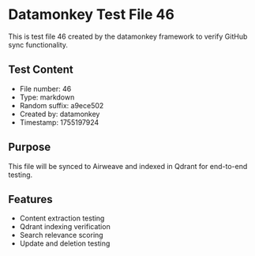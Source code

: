 # Datamonkey Test File 46

This is test file 46 created by the datamonkey framework to verify GitHub sync functionality.

## Test Content
- File number: 46
- Type: markdown
- Random suffix: a9ece502
- Created by: datamonkey
- Timestamp: 1755197924

## Purpose
This file will be synced to Airweave and indexed in Qdrant for end-to-end testing.

## Features
- Content extraction testing
- Qdrant indexing verification
- Search relevance scoring
- Update and deletion testing
